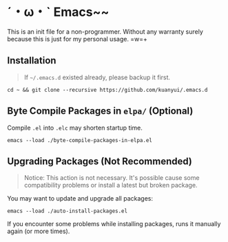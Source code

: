 # ˊ・ω・ˋ Emacs~~
This is an init file for a non-programmer. Without any warranty surely because this is just for my personal usage. =w=+

## Installation

>If `~/.emacs.d` existed already, please backup it first.

```shell
cd ~ && git clone --recursive https://github.com/kuanyui/.emacs.d
```

## Byte Compile Packages in `elpa/` (Optional)

Compile `.el` into `.elc` may shorten startup time.

```shell
emacs --load ./byte-compile-packages-in-elpa.el
```

## Upgrading Packages (Not Recommended)

>Notice: This action is not necessary. It's possible cause some compatibility problems or install a latest but broken package.

You may want to update and upgrade all packages:

```shell
emacs --load ./auto-install-packages.el
```

If you encounter some problems while installing packages, runs it manually again (or more times).
